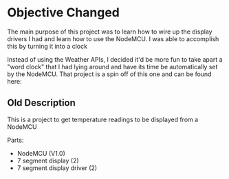 # Objective Changed
The main purpose of this project was to learn how to wire up the display drivers I had and learn how to use the NodeMCU. I was able to accomplish this by turning it into a clock

Instead of using the Weather APIs, I decided it'd be more fun to take apart a "word clock" that I had lying around and have its time be automatically set by the NodeMCU. That project is a spin off of this one and can be found here: 

## Old Description
This is a project to get temperature readings to be displayed from a NodeMCU

Parts:
 - NodeMCU (V1.0)
 - 7 segment display (2)
 - 7 segment display driver (2)

